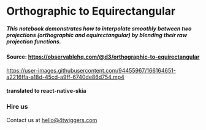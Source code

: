 # Orthographic to Equirectangular

##### This notebook demonstrates how to interpolate smoothly between two projections (orthographic and equirectangular) by blending their raw projection functions.

#### Source: https://observablehq.com/@d3/orthographic-to-equirectangular

https://user-images.githubusercontent.com/94455967/166164651-a2216ffa-a18d-45cd-a9ff-6740de86d754.mp4

#### translated to react-native-skia

### Hire us

Contact us at hello@4twiggers.com
